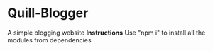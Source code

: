 # Quill-Blogger
A simple blogging website
**Instructions**
Use "npm i" to install all the modules from dependencies
